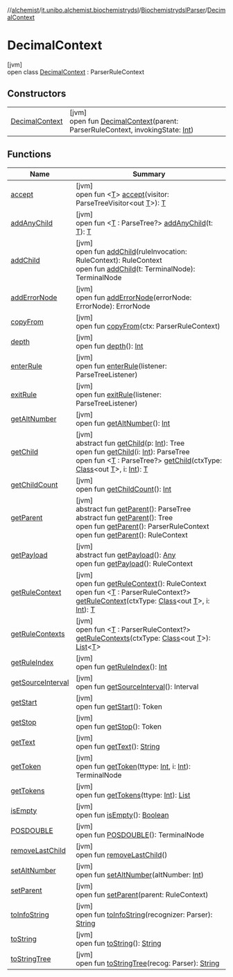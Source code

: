 //[alchemist](../../../../index.md)/[it.unibo.alchemist.biochemistrydsl](../../index.md)/[BiochemistrydslParser](../index.md)/[DecimalContext](index.md)

# DecimalContext

[jvm]\
open class [DecimalContext](index.md) : ParserRuleContext

## Constructors

| | |
|---|---|
| [DecimalContext](-decimal-context.md) | [jvm]<br>open fun [DecimalContext](-decimal-context.md)(parent: ParserRuleContext, invokingState: [Int](https://kotlinlang.org/api/latest/jvm/stdlib/kotlin/-int/index.html)) |

## Functions

| Name | Summary |
|---|---|
| [accept](accept.md) | [jvm]<br>open fun <[T](accept.md)> [accept](accept.md)(visitor: ParseTreeVisitor<out [T](../../../it.unibo.alchemist.model.implementations.environments/-limited-continuos2-d/index.md)>): [T](../../../it.unibo.alchemist.model.implementations.environments/-limited-continuos2-d/index.md) |
| [addAnyChild](index.md#1230525611%2FFunctions%2F-267951372) | [jvm]<br>open fun <[T](index.md#1230525611%2FFunctions%2F-267951372) : ParseTree?> [addAnyChild](index.md#1230525611%2FFunctions%2F-267951372)(t: [T](../../../it.unibo.alchemist.model.implementations.environments/-limited-continuos2-d/index.md)): [T](../../../it.unibo.alchemist.model.implementations.environments/-limited-continuos2-d/index.md) |
| [addChild](index.md#1788416147%2FFunctions%2F-267951372) | [jvm]<br>open fun [addChild](index.md#1788416147%2FFunctions%2F-267951372)(ruleInvocation: RuleContext): RuleContext<br>open fun [addChild](index.md#1159546456%2FFunctions%2F-267951372)(t: TerminalNode): TerminalNode |
| [addErrorNode](index.md#92209968%2FFunctions%2F-267951372) | [jvm]<br>open fun [addErrorNode](index.md#92209968%2FFunctions%2F-267951372)(errorNode: ErrorNode): ErrorNode |
| [copyFrom](index.md#-946529010%2FFunctions%2F-267951372) | [jvm]<br>open fun [copyFrom](index.md#-946529010%2FFunctions%2F-267951372)(ctx: ParserRuleContext) |
| [depth](index.md#333925234%2FFunctions%2F-267951372) | [jvm]<br>open fun [depth](index.md#333925234%2FFunctions%2F-267951372)(): [Int](https://kotlinlang.org/api/latest/jvm/stdlib/kotlin/-int/index.html) |
| [enterRule](enter-rule.md) | [jvm]<br>open fun [enterRule](enter-rule.md)(listener: ParseTreeListener) |
| [exitRule](exit-rule.md) | [jvm]<br>open fun [exitRule](exit-rule.md)(listener: ParseTreeListener) |
| [getAltNumber](index.md#-1572319351%2FFunctions%2F-267951372) | [jvm]<br>open fun [getAltNumber](index.md#-1572319351%2FFunctions%2F-267951372)(): [Int](https://kotlinlang.org/api/latest/jvm/stdlib/kotlin/-int/index.html) |
| [getChild](index.md#1085819703%2FFunctions%2F-267951372) | [jvm]<br>abstract fun [getChild](index.md#1085819703%2FFunctions%2F-267951372)(p: [Int](https://kotlinlang.org/api/latest/jvm/stdlib/kotlin/-int/index.html)): Tree<br>open fun [getChild](index.md#1723621075%2FFunctions%2F-267951372)(i: [Int](https://kotlinlang.org/api/latest/jvm/stdlib/kotlin/-int/index.html)): ParseTree<br>open fun <[T](index.md#938276746%2FFunctions%2F-267951372) : ParseTree?> [getChild](index.md#938276746%2FFunctions%2F-267951372)(ctxType: [Class](https://docs.oracle.com/javase/8/docs/api/java/lang/Class.html)<out [T](../../../it.unibo.alchemist.model.implementations.environments/-limited-continuos2-d/index.md)>, i: [Int](https://kotlinlang.org/api/latest/jvm/stdlib/kotlin/-int/index.html)): [T](../../../it.unibo.alchemist.model.implementations.environments/-limited-continuos2-d/index.md) |
| [getChildCount](index.md#571734315%2FFunctions%2F-267951372) | [jvm]<br>open fun [getChildCount](index.md#571734315%2FFunctions%2F-267951372)(): [Int](https://kotlinlang.org/api/latest/jvm/stdlib/kotlin/-int/index.html) |
| [getParent](index.md#1944277201%2FFunctions%2F-267951372) | [jvm]<br>abstract fun [getParent](index.md#1944277201%2FFunctions%2F-267951372)(): ParseTree<br>abstract fun [getParent](index.md#-1040426088%2FFunctions%2F-267951372)(): Tree<br>open fun [getParent](index.md#837330484%2FFunctions%2F-267951372)(): ParserRuleContext<br>open fun [getParent](index.md#1907908917%2FFunctions%2F-267951372)(): RuleContext |
| [getPayload](index.md#-1797056182%2FFunctions%2F-267951372) | [jvm]<br>abstract fun [getPayload](index.md#-1797056182%2FFunctions%2F-267951372)(): [Any](https://kotlinlang.org/api/latest/jvm/stdlib/kotlin/-any/index.html)<br>open fun [getPayload](index.md#-592984243%2FFunctions%2F-267951372)(): RuleContext |
| [getRuleContext](index.md#-2113309080%2FFunctions%2F-267951372) | [jvm]<br>open fun [getRuleContext](index.md#-2113309080%2FFunctions%2F-267951372)(): RuleContext<br>open fun <[T](index.md#1994260019%2FFunctions%2F-267951372) : ParserRuleContext?> [getRuleContext](index.md#1994260019%2FFunctions%2F-267951372)(ctxType: [Class](https://docs.oracle.com/javase/8/docs/api/java/lang/Class.html)<out [T](../../../it.unibo.alchemist.model.implementations.environments/-limited-continuos2-d/index.md)>, i: [Int](https://kotlinlang.org/api/latest/jvm/stdlib/kotlin/-int/index.html)): [T](../../../it.unibo.alchemist.model.implementations.environments/-limited-continuos2-d/index.md) |
| [getRuleContexts](index.md#-2110034828%2FFunctions%2F-267951372) | [jvm]<br>open fun <[T](index.md#-2110034828%2FFunctions%2F-267951372) : ParserRuleContext?> [getRuleContexts](index.md#-2110034828%2FFunctions%2F-267951372)(ctxType: [Class](https://docs.oracle.com/javase/8/docs/api/java/lang/Class.html)<out [T](../../../it.unibo.alchemist.model.implementations.environments/-limited-continuos2-d/index.md)>): [List](https://docs.oracle.com/javase/8/docs/api/java/util/List.html)<[T](../../../it.unibo.alchemist.model.implementations.environments/-limited-continuos2-d/index.md)> |
| [getRuleIndex](get-rule-index.md) | [jvm]<br>open fun [getRuleIndex](get-rule-index.md)(): [Int](https://kotlinlang.org/api/latest/jvm/stdlib/kotlin/-int/index.html) |
| [getSourceInterval](index.md#-548641634%2FFunctions%2F-267951372) | [jvm]<br>open fun [getSourceInterval](index.md#-548641634%2FFunctions%2F-267951372)(): Interval |
| [getStart](index.md#408312218%2FFunctions%2F-267951372) | [jvm]<br>open fun [getStart](index.md#408312218%2FFunctions%2F-267951372)(): Token |
| [getStop](index.md#1724227100%2FFunctions%2F-267951372) | [jvm]<br>open fun [getStop](index.md#1724227100%2FFunctions%2F-267951372)(): Token |
| [getText](index.md#568950418%2FFunctions%2F-267951372) | [jvm]<br>open fun [getText](index.md#568950418%2FFunctions%2F-267951372)(): [String](https://docs.oracle.com/javase/8/docs/api/java/lang/String.html) |
| [getToken](index.md#-2011859900%2FFunctions%2F-267951372) | [jvm]<br>open fun [getToken](index.md#-2011859900%2FFunctions%2F-267951372)(ttype: [Int](https://kotlinlang.org/api/latest/jvm/stdlib/kotlin/-int/index.html), i: [Int](https://kotlinlang.org/api/latest/jvm/stdlib/kotlin/-int/index.html)): TerminalNode |
| [getTokens](index.md#1407783727%2FFunctions%2F-267951372) | [jvm]<br>open fun [getTokens](index.md#1407783727%2FFunctions%2F-267951372)(ttype: [Int](https://kotlinlang.org/api/latest/jvm/stdlib/kotlin/-int/index.html)): [List](https://docs.oracle.com/javase/8/docs/api/java/util/List.html)<TerminalNode> |
| [isEmpty](index.md#-1122734606%2FFunctions%2F-267951372) | [jvm]<br>open fun [isEmpty](index.md#-1122734606%2FFunctions%2F-267951372)(): [Boolean](https://kotlinlang.org/api/latest/jvm/stdlib/kotlin/-boolean/index.html) |
| [POSDOUBLE](-p-o-s-d-o-u-b-l-e.md) | [jvm]<br>open fun [POSDOUBLE](-p-o-s-d-o-u-b-l-e.md)(): TerminalNode |
| [removeLastChild](index.md#-2099160366%2FFunctions%2F-267951372) | [jvm]<br>open fun [removeLastChild](index.md#-2099160366%2FFunctions%2F-267951372)() |
| [setAltNumber](index.md#-2115960002%2FFunctions%2F-267951372) | [jvm]<br>open fun [setAltNumber](index.md#-2115960002%2FFunctions%2F-267951372)(altNumber: [Int](https://kotlinlang.org/api/latest/jvm/stdlib/kotlin/-int/index.html)) |
| [setParent](index.md#1546570001%2FFunctions%2F-267951372) | [jvm]<br>open fun [setParent](index.md#1546570001%2FFunctions%2F-267951372)(parent: RuleContext) |
| [toInfoString](index.md#328935484%2FFunctions%2F-267951372) | [jvm]<br>open fun [toInfoString](index.md#328935484%2FFunctions%2F-267951372)(recognizer: Parser): [String](https://docs.oracle.com/javase/8/docs/api/java/lang/String.html) |
| [toString](index.md#549784249%2FFunctions%2F-267951372) | [jvm]<br>open fun [toString](index.md#549784249%2FFunctions%2F-267951372)(): [String](https://docs.oracle.com/javase/8/docs/api/java/lang/String.html) |
| [toStringTree](index.md#1780528237%2FFunctions%2F-267951372) | [jvm]<br>open fun [toStringTree](index.md#1780528237%2FFunctions%2F-267951372)(recog: Parser): [String](https://docs.oracle.com/javase/8/docs/api/java/lang/String.html) |

